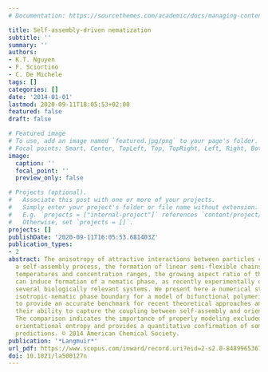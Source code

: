 ```yaml
---
# Documentation: https://sourcethemes.com/academic/docs/managing-content/

title: Self-assembly-driven nematization
subtitle: ''
summary: ''
authors:
- K.T. Nguyen
- F. Sciortino
- C. De Michele
tags: []
categories: []
date: '2014-01-01'
lastmod: 2020-09-11T18:05:53+02:00
featured: false
draft: false

# Featured image
# To use, add an image named `featured.jpg/png` to your page's folder.
# Focal points: Smart, Center, TopLeft, Top, TopRight, Left, Right, BottomLeft, Bottom, BottomRight.
image:
  caption: ''
  focal_point: ''
  preview_only: false

# Projects (optional).
#   Associate this post with one or more of your projects.
#   Simply enter your project's folder or file name without extension.
#   E.g. `projects = ["internal-project"]` references `content/project/deep-learning/index.md`.
#   Otherwise, set `projects = []`.
projects: []
publishDate: '2020-09-11T16:05:53.681403Z'
publication_types:
- 2
abstract: The anisotropy of attractive interactions between particles can favor, through
  a self-assembly process, the formation of linear semi-flexible chains. In the appropriate
  temperatures and concentration ranges, the growing aspect ratio of the aggregates
  can induce formation of a nematic phase, as recently experimentally observed in
  several biologically relevant systems. We present here a numerical study of the
  isotropic-nematic phase boundary for a model of bifunctional polymerizing hard cylinders,
  to provide an accurate benchmark for recent theoretical approaches and to assess
  their ability to capture the coupling between self-assembly and orientational ordering.
  The comparison indicates the importance of properly modeling excluded volume and
  orientational entropy and provides a quantitative confirmation of some theoretical
  predictions. © 2014 American Chemical Society.
publication: '*Langmuir*'
url_pdf: https://www.scopus.com/inward/record.uri?eid=2-s2.0-84899653674&doi=10.1021%2fla500127n&partnerID=40&md5=24b110d92c7fd854df2cd70ccb241238
doi: 10.1021/la500127n
---
```

